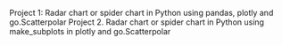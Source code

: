 Project 1: Radar chart or spider chart in Python using pandas, plotly and go.Scatterpolar
Project 2. Radar chart or spider chart in Python using make_subplots in plotly and go.Scatterpolar
